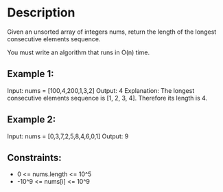 # Description
Given an unsorted array of integers nums, return the length of the longest consecutive elements sequence.

You must write an algorithm that runs in O(n) time.
 

## Example 1:

Input: nums = [100,4,200,1,3,2]
Output: 4
Explanation: The longest consecutive elements sequence is [1, 2, 3, 4]. Therefore its length is 4.

## Example 2:

Input: nums = [0,3,7,2,5,8,4,6,0,1]
Output: 9
 

## Constraints:

- 0 <= nums.length <= 10^5
- -10^9 <= nums[i] <= 10^9

